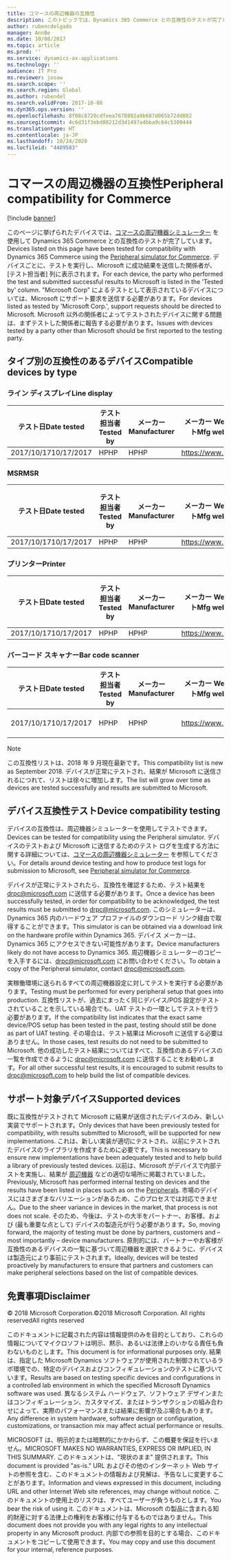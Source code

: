 ```yaml
---
title: コマースの周辺機器の互換性
description: このトピックでは、Dynamics 365 Commerce との互換性のテストが完了している周辺機器を示します。
author: rubencdelgado
manager: AnnBe
ms.date: 10/08/2017
ms.topic: article
ms.prod: ''
ms.service: dynamics-ax-applications
ms.technology: ''
audience: IT Pro
ms.reviewer: josaw
ms.search.scope: ''
ms.search.region: Global
ms.author: rubendel
ms.search.validFrom: 2017-10-08
ms.dyn365.ops.version: ''
ms.openlocfilehash: 8f08c8720cdfeea7678892a9b687d065b72dd802
ms.sourcegitcommit: 4c6d31f3ebd88212d3d1497a4bba9c64c5300444
ms.translationtype: HT
ms.contentlocale: ja-JP
ms.lasthandoff: 10/24/2020
ms.locfileid: "4409583"
---
```

# <a name="peripheral-compatibility-for-commerce"></a><span data-ttu-id="ce04b-103">コマースの周辺機器の互換性</span><span class="sxs-lookup"><span data-stu-id="ce04b-103">Peripheral compatibility for Commerce</span></span>

[!include [banner](../includes/banner.md)]

<span data-ttu-id="ce04b-104">このページに挙げられたデバイスでは、[コマースの周辺機器シミュレーター](https://docs.microsoft.com/dynamics365/unified-operations/retail/dev-itpro/retail-peripheral-simulator) を使用して Dynamics 365 Commerce との互換性のテストが完了しています。</span><span class="sxs-lookup"><span data-stu-id="ce04b-104">Devices listed on this page have been tested for compatibility with Dynamics 365 Commerce using the [Peripheral simulator for Commerce](https://docs.microsoft.com/dynamics365/unified-operations/retail/dev-itpro/retail-peripheral-simulator).</span></span> <span data-ttu-id="ce04b-105">デバイスごとに、テストを実行し、Microsoft に成功結果を送信した関係者が、[テスト担当者] 列に表示されます。</span><span class="sxs-lookup"><span data-stu-id="ce04b-105">For each device, the party who performed the test and submitted successful results to Microsoft is listed in the 'Tested by' column.</span></span> <span data-ttu-id="ce04b-106">"Microsoft Corp" によるテストとして表示されているデバイスについては、Microsoft にサポート要求を送信する必要があります。</span><span class="sxs-lookup"><span data-stu-id="ce04b-106">For devices listed as tested by 'Microsoft Corp.', support requests should be directed to Microsoft.</span></span> <span data-ttu-id="ce04b-107">Microsoft 以外の関係者によってテストされたデバイスに関する問題は、まずテストした関係者に報告する必要があります。</span><span class="sxs-lookup"><span data-stu-id="ce04b-107">Issues with devices tested by a party other than Microsoft should be first reported to the testing party.</span></span>

## <a name="compatible-devices-by-type"></a><span data-ttu-id="ce04b-108">タイプ別の互換性のあるデバイス</span><span class="sxs-lookup"><span data-stu-id="ce04b-108">Compatible devices by type</span></span>

### <a name="line-display"></a><span data-ttu-id="ce04b-109">ライン ディスプレイ</span><span class="sxs-lookup"><span data-stu-id="ce04b-109">Line display</span></span>

| <span data-ttu-id="ce04b-110">テスト日</span><span class="sxs-lookup"><span data-stu-id="ce04b-110">Date tested</span></span> | <span data-ttu-id="ce04b-111">テスト担当者</span><span class="sxs-lookup"><span data-stu-id="ce04b-111">Tested by</span></span> | <span data-ttu-id="ce04b-112">メーカー</span><span class="sxs-lookup"><span data-stu-id="ce04b-112">Manufacturer</span></span> | <span data-ttu-id="ce04b-113">メーカー Web サイト</span><span class="sxs-lookup"><span data-stu-id="ce04b-113">Mfg website</span></span> | <span data-ttu-id="ce04b-114">サポート メール</span><span class="sxs-lookup"><span data-stu-id="ce04b-114">Support email</span></span> | <span data-ttu-id="ce04b-115">サポート電話番号</span><span class="sxs-lookup"><span data-stu-id="ce04b-115">Support telephone</span></span> | <span data-ttu-id="ce04b-116">モデル名</span><span class="sxs-lookup"><span data-stu-id="ce04b-116">Model name</span></span> | <span data-ttu-id="ce04b-117">ドライバー名</span><span class="sxs-lookup"><span data-stu-id="ce04b-117">Driver name</span></span> | <span data-ttu-id="ce04b-118">ドライバー バージョン</span><span class="sxs-lookup"><span data-stu-id="ce04b-118">Driver version</span></span> | <span data-ttu-id="ce04b-119">ファームウェア バージョン</span><span class="sxs-lookup"><span data-stu-id="ce04b-119">Firmware version</span></span> | <span data-ttu-id="ce04b-120">ドライバーの種類</span><span class="sxs-lookup"><span data-stu-id="ce04b-120">Driver type</span></span> | <span data-ttu-id="ce04b-121">接続</span><span class="sxs-lookup"><span data-stu-id="ce04b-121">Connection</span></span> | <span data-ttu-id="ce04b-122">ドライバー ダウンロード リンク</span><span class="sxs-lookup"><span data-stu-id="ce04b-122">Driver download link</span></span> |
|---|---|---|---|---|---|---|---|---|---|---|---|---|
| <span data-ttu-id="ce04b-123">2017/10/17</span><span class="sxs-lookup"><span data-stu-id="ce04b-123">10/17/2017</span></span> | <span data-ttu-id="ce04b-124">HP</span><span class="sxs-lookup"><span data-stu-id="ce04b-124">HP</span></span> | <span data-ttu-id="ce04b-125">HP</span><span class="sxs-lookup"><span data-stu-id="ce04b-125">HP</span></span> | https://www.hp.com | <span data-ttu-id="ce04b-126">support@hp.com</span><span class="sxs-lookup"><span data-stu-id="ce04b-126">support@hp.com</span></span> | | <span data-ttu-id="ce04b-127">HPTD620Display</span><span class="sxs-lookup"><span data-stu-id="ce04b-127">HPTD620Display</span></span> | <span data-ttu-id="ce04b-128">HPTD620Display</span><span class="sxs-lookup"><span data-stu-id="ce04b-128">HPTD620Display</span></span> | <span data-ttu-id="ce04b-129">6.6.5.6</span><span class="sxs-lookup"><span data-stu-id="ce04b-129">6.6.5.6</span></span> | <span data-ttu-id="ce04b-130">1.02.11</span><span class="sxs-lookup"><span data-stu-id="ce04b-130">1.02.11</span></span> | <span data-ttu-id="ce04b-131">OPOS</span><span class="sxs-lookup"><span data-stu-id="ce04b-131">OPOS</span></span> | <span data-ttu-id="ce04b-132">USB</span><span class="sxs-lookup"><span data-stu-id="ce04b-132">USB</span></span> | https://www.hp.com |

### <a name="msr"></a><span data-ttu-id="ce04b-133">MSR</span><span class="sxs-lookup"><span data-stu-id="ce04b-133">MSR</span></span>

| <span data-ttu-id="ce04b-134">テスト日</span><span class="sxs-lookup"><span data-stu-id="ce04b-134">Date tested</span></span> | <span data-ttu-id="ce04b-135">テスト担当者</span><span class="sxs-lookup"><span data-stu-id="ce04b-135">Tested by</span></span> | <span data-ttu-id="ce04b-136">メーカー</span><span class="sxs-lookup"><span data-stu-id="ce04b-136">Manufacturer</span></span> | <span data-ttu-id="ce04b-137">メーカー Web サイト</span><span class="sxs-lookup"><span data-stu-id="ce04b-137">Mfg website</span></span> | <span data-ttu-id="ce04b-138">サポート メール</span><span class="sxs-lookup"><span data-stu-id="ce04b-138">Support email</span></span> | <span data-ttu-id="ce04b-139">サポート電話番号</span><span class="sxs-lookup"><span data-stu-id="ce04b-139">Support telephone</span></span> | <span data-ttu-id="ce04b-140">モデル名</span><span class="sxs-lookup"><span data-stu-id="ce04b-140">Model name</span></span> | <span data-ttu-id="ce04b-141">ドライバー名</span><span class="sxs-lookup"><span data-stu-id="ce04b-141">Driver name</span></span> | <span data-ttu-id="ce04b-142">ドライバー バージョン</span><span class="sxs-lookup"><span data-stu-id="ce04b-142">Driver version</span></span> | <span data-ttu-id="ce04b-143">ファームウェア バージョン</span><span class="sxs-lookup"><span data-stu-id="ce04b-143">Firmware version</span></span> | <span data-ttu-id="ce04b-144">ドライバーの種類</span><span class="sxs-lookup"><span data-stu-id="ce04b-144">Driver type</span></span> | <span data-ttu-id="ce04b-145">接続</span><span class="sxs-lookup"><span data-stu-id="ce04b-145">Connection</span></span> | <span data-ttu-id="ce04b-146">ドライバー ダウンロード リンク</span><span class="sxs-lookup"><span data-stu-id="ce04b-146">Driver download link</span></span> |
|---|---|---|---|---|---|---|---|---|---|---|---|---|
| <span data-ttu-id="ce04b-147">2017/10/17</span><span class="sxs-lookup"><span data-stu-id="ce04b-147">10/17/2017</span></span> | <span data-ttu-id="ce04b-148">HP</span><span class="sxs-lookup"><span data-stu-id="ce04b-148">HP</span></span> | <span data-ttu-id="ce04b-149">HP</span><span class="sxs-lookup"><span data-stu-id="ce04b-149">HP</span></span> | https://www.hp.com | <span data-ttu-id="ce04b-150">support@hp.com</span><span class="sxs-lookup"><span data-stu-id="ce04b-150">support@hp.com</span></span> | | <span data-ttu-id="ce04b-151">HPSinglenoSRDMSR</span><span class="sxs-lookup"><span data-stu-id="ce04b-151">HPSinglenoSRDMSR</span></span> | <span data-ttu-id="ce04b-152">HPSinglenoSRDMSR</span><span class="sxs-lookup"><span data-stu-id="ce04b-152">HPSinglenoSRDMSR</span></span> | <span data-ttu-id="ce04b-153">3.29</span><span class="sxs-lookup"><span data-stu-id="ce04b-153">3.29</span></span> | <span data-ttu-id="ce04b-154">5.37</span><span class="sxs-lookup"><span data-stu-id="ce04b-154">5.37</span></span> | <span data-ttu-id="ce04b-155">OPOS</span><span class="sxs-lookup"><span data-stu-id="ce04b-155">OPOS</span></span> | <span data-ttu-id="ce04b-156">USB</span><span class="sxs-lookup"><span data-stu-id="ce04b-156">USB</span></span> | https://www.hp.com |

### <a name="printer"></a><span data-ttu-id="ce04b-157">プリンター</span><span class="sxs-lookup"><span data-stu-id="ce04b-157">Printer</span></span>

| <span data-ttu-id="ce04b-158">テスト日</span><span class="sxs-lookup"><span data-stu-id="ce04b-158">Date tested</span></span> | <span data-ttu-id="ce04b-159">テスト担当者</span><span class="sxs-lookup"><span data-stu-id="ce04b-159">Tested by</span></span> | <span data-ttu-id="ce04b-160">メーカー</span><span class="sxs-lookup"><span data-stu-id="ce04b-160">Manufacturer</span></span> | <span data-ttu-id="ce04b-161">メーカー Web サイト</span><span class="sxs-lookup"><span data-stu-id="ce04b-161">Mfg website</span></span> | <span data-ttu-id="ce04b-162">サポート メール</span><span class="sxs-lookup"><span data-stu-id="ce04b-162">Support email</span></span> | <span data-ttu-id="ce04b-163">サポート電話番号</span><span class="sxs-lookup"><span data-stu-id="ce04b-163">Support telephone</span></span> | <span data-ttu-id="ce04b-164">モデル名</span><span class="sxs-lookup"><span data-stu-id="ce04b-164">Model name</span></span> | <span data-ttu-id="ce04b-165">ドライバー名</span><span class="sxs-lookup"><span data-stu-id="ce04b-165">Driver name</span></span> | <span data-ttu-id="ce04b-166">ドライバー バージョン</span><span class="sxs-lookup"><span data-stu-id="ce04b-166">Driver version</span></span> | <span data-ttu-id="ce04b-167">ファームウェア バージョン</span><span class="sxs-lookup"><span data-stu-id="ce04b-167">Firmware version</span></span> | <span data-ttu-id="ce04b-168">ドライバーの種類</span><span class="sxs-lookup"><span data-stu-id="ce04b-168">Driver type</span></span> | <span data-ttu-id="ce04b-169">接続</span><span class="sxs-lookup"><span data-stu-id="ce04b-169">Connection</span></span> | <span data-ttu-id="ce04b-170">ドライバー ダウンロード リンク</span><span class="sxs-lookup"><span data-stu-id="ce04b-170">Driver download link</span></span> |
|---|---|---|---|---|---|---|---|---|---|---|---|---|
| <span data-ttu-id="ce04b-171">2017/10/17</span><span class="sxs-lookup"><span data-stu-id="ce04b-171">10/17/2017</span></span> | <span data-ttu-id="ce04b-172">HP</span><span class="sxs-lookup"><span data-stu-id="ce04b-172">HP</span></span> | <span data-ttu-id="ce04b-173">HP</span><span class="sxs-lookup"><span data-stu-id="ce04b-173">HP</span></span> | https://www.hp.com | <span data-ttu-id="ce04b-174">support@hp.com</span><span class="sxs-lookup"><span data-stu-id="ce04b-174">support@hp.com</span></span> | | <span data-ttu-id="ce04b-175">H300</span><span class="sxs-lookup"><span data-stu-id="ce04b-175">H300</span></span> | <span data-ttu-id="ce04b-176">H300</span><span class="sxs-lookup"><span data-stu-id="ce04b-176">H300</span></span> | <span data-ttu-id="ce04b-177">1.14.1.19</span><span class="sxs-lookup"><span data-stu-id="ce04b-177">1.14.1.19</span></span> | <span data-ttu-id="ce04b-178">1.61B</span><span class="sxs-lookup"><span data-stu-id="ce04b-178">1.61B</span></span> | <span data-ttu-id="ce04b-179">OPOS</span><span class="sxs-lookup"><span data-stu-id="ce04b-179">OPOS</span></span> | <span data-ttu-id="ce04b-180">USB</span><span class="sxs-lookup"><span data-stu-id="ce04b-180">USB</span></span> | https://www.hp.com |

### <a name="bar-code-scanner"></a><span data-ttu-id="ce04b-181">バーコード スキャナー</span><span class="sxs-lookup"><span data-stu-id="ce04b-181">Bar code scanner</span></span>

| <span data-ttu-id="ce04b-182">テスト日</span><span class="sxs-lookup"><span data-stu-id="ce04b-182">Date tested</span></span> | <span data-ttu-id="ce04b-183">テスト担当者</span><span class="sxs-lookup"><span data-stu-id="ce04b-183">Tested by</span></span> | <span data-ttu-id="ce04b-184">メーカー</span><span class="sxs-lookup"><span data-stu-id="ce04b-184">Manufacturer</span></span> | <span data-ttu-id="ce04b-185">メーカー Web サイト</span><span class="sxs-lookup"><span data-stu-id="ce04b-185">Mfg website</span></span> | <span data-ttu-id="ce04b-186">サポート メール</span><span class="sxs-lookup"><span data-stu-id="ce04b-186">Support email</span></span> | <span data-ttu-id="ce04b-187">サポート電話番号</span><span class="sxs-lookup"><span data-stu-id="ce04b-187">Support telephone</span></span> | <span data-ttu-id="ce04b-188">モデル名</span><span class="sxs-lookup"><span data-stu-id="ce04b-188">Model name</span></span> | <span data-ttu-id="ce04b-189">ドライバー名</span><span class="sxs-lookup"><span data-stu-id="ce04b-189">Driver name</span></span> | <span data-ttu-id="ce04b-190">ドライバー バージョン</span><span class="sxs-lookup"><span data-stu-id="ce04b-190">Driver version</span></span> | <span data-ttu-id="ce04b-191">ファームウェア バージョン</span><span class="sxs-lookup"><span data-stu-id="ce04b-191">Firmware version</span></span> | <span data-ttu-id="ce04b-192">ドライバーの種類</span><span class="sxs-lookup"><span data-stu-id="ce04b-192">Driver type</span></span> | <span data-ttu-id="ce04b-193">接続</span><span class="sxs-lookup"><span data-stu-id="ce04b-193">Connection</span></span> | <span data-ttu-id="ce04b-194">ドライバー ダウンロード リンク</span><span class="sxs-lookup"><span data-stu-id="ce04b-194">Driver download link</span></span> |
|---|---|---|---|---|---|---|---|---|---|---|---|---|
| <span data-ttu-id="ce04b-195">2017/10/17</span><span class="sxs-lookup"><span data-stu-id="ce04b-195">10/17/2017</span></span> | <span data-ttu-id="ce04b-196">HP</span><span class="sxs-lookup"><span data-stu-id="ce04b-196">HP</span></span> | <span data-ttu-id="ce04b-197">HP</span><span class="sxs-lookup"><span data-stu-id="ce04b-197">HP</span></span> | https://www.hp.com | <span data-ttu-id="ce04b-198">support@hp.com</span><span class="sxs-lookup"><span data-stu-id="ce04b-198">support@hp.com</span></span> | | <span data-ttu-id="ce04b-199">N3680-HP</span><span class="sxs-lookup"><span data-stu-id="ce04b-199">N3680-HP</span></span> | <span data-ttu-id="ce04b-200">N3680-HP</span><span class="sxs-lookup"><span data-stu-id="ce04b-200">N3680-HP</span></span> | <span data-ttu-id="ce04b-201">1.14.0.5</span><span class="sxs-lookup"><span data-stu-id="ce04b-201">1.14.0.5</span></span> | <span data-ttu-id="ce04b-202">DX000010BAA</span><span class="sxs-lookup"><span data-stu-id="ce04b-202">DX000010BAA</span></span> | <span data-ttu-id="ce04b-203">OPOS</span><span class="sxs-lookup"><span data-stu-id="ce04b-203">OPOS</span></span> | <span data-ttu-id="ce04b-204">USB</span><span class="sxs-lookup"><span data-stu-id="ce04b-204">USB</span></span> | https://www.hp.com |

> [!NOTE]
> <span data-ttu-id="ce04b-205">この互換性リストは、2018 年 9 月現在最新です。</span><span class="sxs-lookup"><span data-stu-id="ce04b-205">This compatibility list is new as September 2018.</span></span> <span data-ttu-id="ce04b-206">デバイスが正常にテストされ、結果が Microsoft に送信されるにつれて、リストは徐々に増加します。</span><span class="sxs-lookup"><span data-stu-id="ce04b-206">The list will grow over time as devices are tested successfully and results are submitted to Microsoft.</span></span>

## <a name="device-compatibility-testing"></a><span data-ttu-id="ce04b-207">デバイス互換性テスト</span><span class="sxs-lookup"><span data-stu-id="ce04b-207">Device compatibility testing</span></span>

<span data-ttu-id="ce04b-208">デバイスの互換性は、周辺機器シミュレーターを使用してテストできます。</span><span class="sxs-lookup"><span data-stu-id="ce04b-208">Devices can be tested for compatibility using the Peripheral simulator.</span></span> <span data-ttu-id="ce04b-209">デバイスのテストおよび Microsoft に送信するためのテスト ログを生成する方法に関する詳細については、[コマースの周辺機器シミュレーター](https://docs.microsoft.com/dynamics365/unified-operations/retail/dev-itpro/retail-peripheral-simulator) を参照してください。</span><span class="sxs-lookup"><span data-stu-id="ce04b-209">For details around device testing and how to produce test logs for submission to Microsoft, see [Peripheral simulator for Commerce](https://docs.microsoft.com/dynamics365/unified-operations/retail/dev-itpro/retail-peripheral-simulator).</span></span>

<span data-ttu-id="ce04b-210">デバイスが正常にテストされたら、互換性を確認するため、テスト結果を <drpc@microsoft.com> に送信する必要があります。</span><span class="sxs-lookup"><span data-stu-id="ce04b-210">Once a device has been successfully tested, in order for compatibility to be acknowledged, the test results must be submitted to <drpc@microsoft.com>.</span></span> <span data-ttu-id="ce04b-211">このシミュレーターは、Dynamics 365 内のハードウェア プロファイルのダウンロード リンク経由で取得することができます。</span><span class="sxs-lookup"><span data-stu-id="ce04b-211">This simulator is can be obtained via a download link on the hardware profile within Dynamics 365.</span></span> <span data-ttu-id="ce04b-212">デバイス メーカーは、Dynamics 365 にアクセスできない可能性があります。</span><span class="sxs-lookup"><span data-stu-id="ce04b-212">Device manufacturers likely do not have access to Dynamics 365.</span></span> <span data-ttu-id="ce04b-213">周辺機器シミュレーターのコピーを入手するには、<drpc@microsoft.com> にお問い合わせください。</span><span class="sxs-lookup"><span data-stu-id="ce04b-213">To obtain a copy of the Peripheral simulator, contact <drpc@microsoft.com>.</span></span>

<span data-ttu-id="ce04b-214">実稼働環境に送られるすべての周辺機器設定に対してテストを実行する必要があります。</span><span class="sxs-lookup"><span data-stu-id="ce04b-214">Testing must be performed for every peripheral setup that goes into production.</span></span> <span data-ttu-id="ce04b-215">互換性リストが、過去にまったく同じデバイス/POS 設定がテストされていることを示している場合でも、UAT テストの一環としてテストを行う必要があります。</span><span class="sxs-lookup"><span data-stu-id="ce04b-215">If the compatibility list indicates that the exact same device/POS setup has been tested in the past, testing should still be done as part of UAT testing.</span></span> <span data-ttu-id="ce04b-216">その場合は、テスト結果は Microsoft に送信する必要はありません。</span><span class="sxs-lookup"><span data-stu-id="ce04b-216">In those cases, test results do not need to be submitted to Microsoft.</span></span> <span data-ttu-id="ce04b-217">他の成功したテスト結果についてはすべて、互換性のあるデバイスの一覧を作成できるように <drpc@microsoft.com> に送信することをお勧めします。</span><span class="sxs-lookup"><span data-stu-id="ce04b-217">For all other successful test results, it is encouraged to submit results to <drpc@microsoft.com> to help build the list of compatible devices.</span></span>

## <a name="supported-devices"></a><span data-ttu-id="ce04b-218">サポート対象デバイス</span><span class="sxs-lookup"><span data-stu-id="ce04b-218">Supported devices</span></span>

<span data-ttu-id="ce04b-219">既に互換性がテストされて Microsoft に結果が送信されたデバイスのみ、新しい実装でサポートされます。</span><span class="sxs-lookup"><span data-stu-id="ce04b-219">Only devices that have been previously tested for compatibility, with results submitted to Microsoft, will be supported for new implementations.</span></span> <span data-ttu-id="ce04b-220">これは、新しい実装が適切にテストされ、以前にテストされたデバイスのライブラリを作成するために必要です。</span><span class="sxs-lookup"><span data-stu-id="ce04b-220">This is necessary to ensure new implementations have been adequately tested and to help build a library of previously tested devices.</span></span> <span data-ttu-id="ce04b-221">以前は、Microsoft がデバイスで内部テストを実施し、結果が [周辺機器](https://docs.microsoft.com/dynamics365/unified-operations/retail/retail-peripherals-overview) などの適切な場所に掲載されていました。</span><span class="sxs-lookup"><span data-stu-id="ce04b-221">Previously, Microsoft has performed internal testing on devices and the results have been listed in places such as on the [Peripherals](https://docs.microsoft.com/dynamics365/unified-operations/retail/retail-peripherals-overview).</span></span> <span data-ttu-id="ce04b-222">市場のデバイスにはさまざまなバリエーションがあるため、このプロセスでは対応できません。</span><span class="sxs-lookup"><span data-stu-id="ce04b-222">Due to the sheer variance in devices in the market, that process is not does not scale.</span></span> <span data-ttu-id="ce04b-223">そのため、今後は、テストの大半をパートナー、お客様、および (最も重要な点として) デバイスの製造元が行う必要があります。</span><span class="sxs-lookup"><span data-stu-id="ce04b-223">So, moving forward, the majority of testing must be done by partners, customers and – most importantly – device manufacturers.</span></span> <span data-ttu-id="ce04b-224">原則的には、パートナーやお客様が互換性のあるデバイスの一覧に基づいて周辺機器を選択できるように、デバイスは製造元により事前にテストされます。</span><span class="sxs-lookup"><span data-stu-id="ce04b-224">Ideally, devices will be tested proactively by manufacturers to ensure that partners and customers can make peripheral selections based on the list of compatible devices.</span></span>

## <a name="disclaimer"></a><span data-ttu-id="ce04b-225">免責事項</span><span class="sxs-lookup"><span data-stu-id="ce04b-225">Disclaimer</span></span>

<span data-ttu-id="ce04b-226">© 2018 Microsoft Corporation.</span><span class="sxs-lookup"><span data-stu-id="ce04b-226">©2018 Microsoft Corporation.</span></span> <span data-ttu-id="ce04b-227">All rights reserved</span><span class="sxs-lookup"><span data-stu-id="ce04b-227">All rights reserved</span></span>

<span data-ttu-id="ce04b-228">このドキュメントに記載された内容は情報提供のみを目的としており、これらの情報についてマイクロソフトは明示、黙示、あるいは法律上のいかなる責任も負わないものとします。</span><span class="sxs-lookup"><span data-stu-id="ce04b-228">This document is for informational purposes only.</span></span> <span data-ttu-id="ce04b-229">結果は、指定した Microsoft Dynamics ソフトウェアが使用された制御されているラボ環境での、特定のデバイスおよびコンフィギュレーションのテストに基づいています。</span><span class="sxs-lookup"><span data-stu-id="ce04b-229">Results are based on testing specific devices and configurations in a controlled lab environment in which the specified Microsoft Dynamics software was used.</span></span> <span data-ttu-id="ce04b-230">異なるシステム ハードウェア、ソフトウェア デザインまたはコンフィギュレーション、カスタマイズ、またはトランザクションの組み合わせによって、実際のパフォーマンスまたは結果に影響が及ぶ場合もあります。</span><span class="sxs-lookup"><span data-stu-id="ce04b-230">Any difference in system hardware, software design or configuration, customizations, or transaction mix may affect actual performance or results.</span></span>

<span data-ttu-id="ce04b-231">MICROSOFT は、明示的または暗黙的にかかわらず、この概要を保証を行いません。</span><span class="sxs-lookup"><span data-stu-id="ce04b-231">MICROSOFT MAKES NO WARRANTIES, EXPRESS OR IMPLIED, IN THIS SUMMARY.</span></span> <span data-ttu-id="ce04b-232">このドキュメントは、"現状のまま" 提供されます。</span><span class="sxs-lookup"><span data-stu-id="ce04b-232">This document is provided "as-is."</span></span> <span data-ttu-id="ce04b-233">URL およびその他のインターネット Web サイトの参照を含む、このドキュメントの情報および見解は、予告なしに変更することがあります。</span><span class="sxs-lookup"><span data-stu-id="ce04b-233">Information and views expressed in this document, including URL and other Internet Web site references, may change without notice.</span></span> <span data-ttu-id="ce04b-234">このドキュメントの使用上のリスクは、すべてユーザーが負うものとします。</span><span class="sxs-lookup"><span data-stu-id="ce04b-234">You bear the risk of using it.</span></span> <span data-ttu-id="ce04b-235">このドキュメントは、Microsoft の製品に含まれる知的財産に対する法律上の権利をお客様に付与するものではありません。</span><span class="sxs-lookup"><span data-stu-id="ce04b-235">This document does not provide you with any legal rights to any intellectual property in any Microsoft product.</span></span> <span data-ttu-id="ce04b-236">内部での参照を目的とする場合、このドキュメントをコピーして使用できます。</span><span class="sxs-lookup"><span data-stu-id="ce04b-236">You may copy and use this document for your internal, reference purposes.</span></span>
